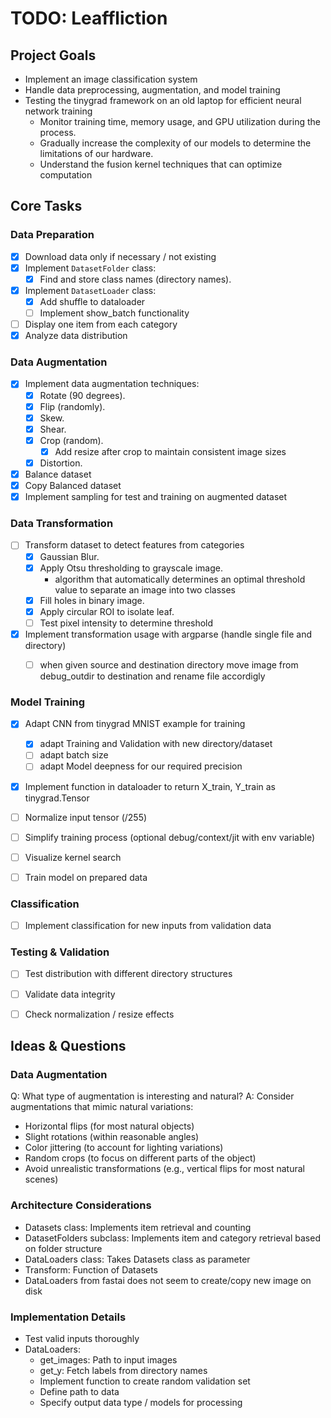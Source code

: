 # TODO: Leaffliction

## Project Goals

- Implement an image classification system
- Handle data preprocessing, augmentation, and model training
- Testing the tinygrad framework on an old laptop for efficient neural network training
    - Monitor training time, memory usage, and GPU utilization during the process.
    - Gradually increase the complexity of our models to determine the limitations of our hardware.
    - Understand the fusion kernel techniques that can optimize computation


## Core Tasks

### Data Preparation

- [x] Download data only if necessary / not existing
- [x] Implement `DatasetFolder` class:
    - [x] Find and store class names (directory names).
- [x] Implement `DatasetLoader` class:
    - [x] Add shuffle to dataloader
    - [ ] Implement show_batch functionality
- [ ] Display one item from each category
- [x] Analyze data distribution

### Data Augmentation

- [x] Implement data augmentation techniques:
    - [x] Rotate (90 degrees).
    - [x] Flip (randomly).
    - [x] Skew.
    - [x] Shear.
    - [x] Crop (random).
        - [x] Add resize after crop to maintain consistent image sizes
    - [x] Distortion.
- [x] Balance dataset
- [x] Copy Balanced dataset
- [x] Implement sampling for test and training on augmented dataset

### Data Transformation

- [ ] Transform dataset to detect features from categories
    - [x] Gaussian Blur.
    - [x] Apply Otsu thresholding to grayscale image.
        - algorithm that automatically determines an optimal threshold value to separate an image into two classes
    - [x] Fill holes in binary image.
    - [x] Apply circular ROI to isolate leaf.
    - [ ] Test pixel intensity to determine threshold
- [x] Implement transformation usage with argparse (handle single file and directory)
    - [ ] when given source and destination directory move image from debug_outdir to destination and rename file accordigly


### Model Training

- [x] Adapt CNN from tinygrad MNIST example for training
    - [x] adapt Training and Validation with new directory/dataset
    - [ ] adapt batch size
    - [ ] adapt Model deepness for our required precision
- [x] Implement function in dataloader to return X_train, Y_train as tinygrad.Tensor
- [ ] Normalize input tensor (/255)
- [ ] Simplify training process (optional debug/context/jit with env variable)
- [ ] Visualize kernel search
- [ ] Train model on prepared data


### Classification

- [ ] Implement classification for new inputs from validation data


### Testing & Validation

- [ ] Test distribution with different directory structures
- [ ] Validate data integrity
- [ ] Check normalization / resize effects


## Ideas & Questions

### Data Augmentation

Q: What type of augmentation is interesting and natural?
A: Consider augmentations that mimic natural variations:

- Horizontal flips (for most natural objects)
- Slight rotations (within reasonable angles)
- Color jittering (to account for lighting variations)
- Random crops (to focus on different parts of the object)
- Avoid unrealistic transformations (e.g., vertical flips for most natural scenes)


### Architecture Considerations

- Datasets class: Implements item retrieval and counting
- DatasetFolders subclass: Implements item and category retrieval based on folder structure
- DataLoaders class: Takes Datasets class as parameter
- Transform: Function of Datasets
- DataLoaders from fastai does not seem to create/copy new image on disk


### Implementation Details

- Test valid inputs thoroughly
- DataLoaders:
    - get_images: Path to input images
    - get_y: Fetch labels from directory names
    - Implement function to create random validation set
    - Define path to data
    - Specify output data type / models for processing
